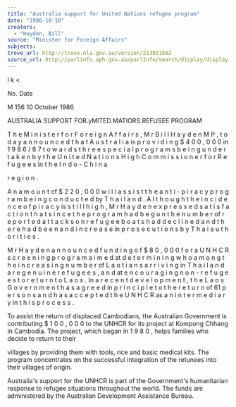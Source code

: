 ```yaml
---
title: "Australia support for United Nations refugee program"
date: "1986-10-10"
creators:
  - "Hayden, Bill"
source: "Minister for Foreign Affairs"
subjects:
trove_url: http://trove.nla.gov.au/version/213921882
source_url: http://parlinfo.aph.gov.au/parlInfo/search/display/display.w3p;query=Id%3A%22media/pressrel/HPR04000145%22
---
```


 l k <

 No. Date

 M 156 10 October 1986

 AUSTRALIA SUPPORT FOR.yMITED.MATIORS.REFUSEE PROGRAM

 T h e  M i n i s t e r  f o r  F o r e i g n  A f f a i r s ,  M r  B i l l  H a y d e n  M P ,  t o d a y   a n n o u n c e d  t h a t  A u s t r a l i a  is p r o v i d i n g  $ 4 0 0 , 0 0 0  in 1 9 8 6 / 8 7   t o w a r d s  t h r e e  s p e c i a l  p r o g r a m s  b e i n g  u n d e r t a k e n  b y  t h e   U n i t e d  N a t i o n s  H i g h  C o m m i s s i o n e r  f o r  R e f u g e e s  in t h e  I n d o - C h i n a  

 r e g i o n .

 A n  a m o u n t  of $ 2 2 0 , 0 0 0  w i l l  a s s i s t  t h e  a n t i - p i r a c y  p r o g r a m   b e i n g  c o n d u c t e d  by T h a i l a n d .  A l t h o u g h  t h e  i n c i d e n c e  o f   p i r a c y  is s t i l l  h i g h ,  M r  H a y d e n  e x p r e s s e d  s a t i s f a c t i o n   t h a t  s i n c e  t h e  p r o g r a m  h a d  b e g u n  t h e  n u m b e r  of r e p o r t e d   a t t a c k s  o n  r e f u g e e  b o a t s  h a d  d e c l i n e d  a n d  t h e r e  h a d  b e e n   a n d  i n c r e a s e  in p r o s e c u t i o n s  b y  T h a i  a u t h o r i t i e s .

 M r  H a y d e n  a n n o u n c e d  f u n d i n g  o f  $ 8 0 , 0 0 0  f o r  a U N H C R  s c r e e n i n g   p r o g r a m  a i m e d  at d e t e r m i n i n g  w h o  a m o n g  t h e  i n c r e a s i n g  n u m b e r   of L a o t i a n s  a r r i v i n g  in T h a i l a n d  a r e  g e n u i n e  r e f u g e e s ,   a n d  at e n c o u r a g i n g  n o n - r e f u g e e s  t o  r e t u r n  t o  L a o s . In   a r e c e n t  d e v e l o p m e n t ,  t h e  L a o s  G o v e r n m e n t  h a s  a g r e e d  in   p r i n c i p l e  t o  t h e  r e t u r n  of 61 p e r s o n s  a n d  h a s  a c c e p t e d   t h e  U N H C R  as a n  i n t e r m e d i a r y  in t h i s  p r o c e s s .

 To assist the return of displaced Cambodians, the Australian  Government is contributing $ 1 0 0 , 0 0 0  to the UNHCR for its  project at Kompong Chhang in Cambodia. The project, which  began in 1 9 8 0 ,  helps families who decide to return to their 

 villages by providing them with tools, rice and basic medical  kits. The program concentrates on the successful integration  of the retunees into their villages of origin.

 Australia's support for the UNHCR is part of the Government's  humanitarian response to refugee situations throughout  the world. The funds are administered by the Australian  Development Assistance Bureau.

